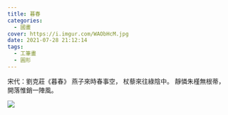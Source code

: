 ```yaml
---
title: 暮春
categories:
  - 國畫
cover: https://i.imgur.com/WAObHcM.jpg
date: 2021-07-28 21:12:14
tags:
  - 工筆畫
  - 圓形
---
```


宋代：劉克莊《暮春》
燕子來時春事空，
杖藜來往綠陰中。
靜憐朱槿無根蒂，
開落惟銷一陣風。

![](https://i.imgur.com/WAObHcM.jpg)
